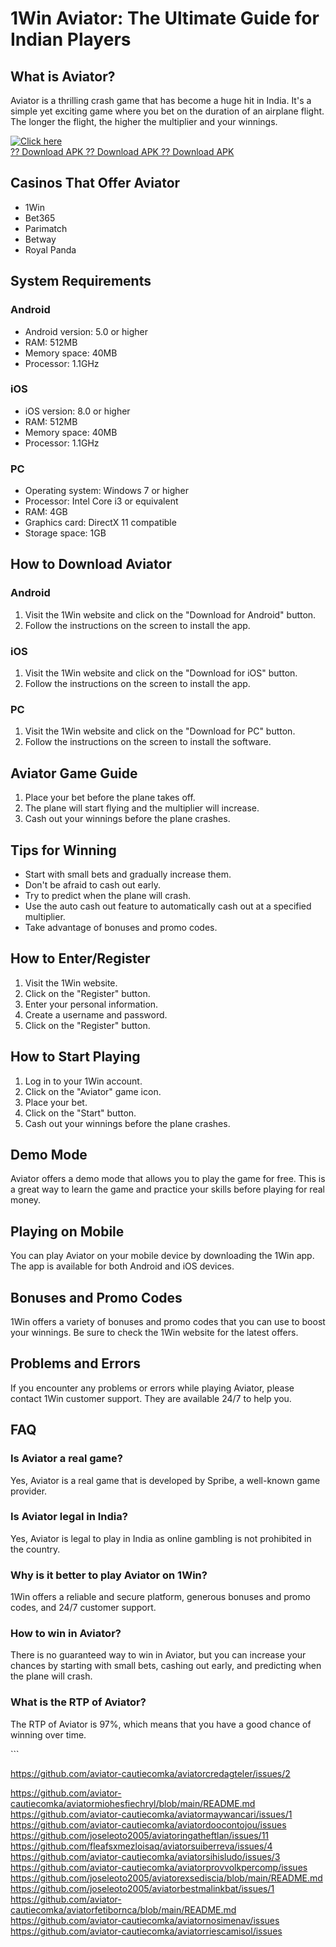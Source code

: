 # 1Win Aviator: The Ultimate Guide for Indian Players

## What is Aviator?

Aviator is a thrilling crash game that has become a huge hit in India.
It\'s a simple yet exciting game where you bet on the duration of an
airplane flight. The longer the flight, the higher the multiplier and
your winnings.

[![Click
here](https://readscoops.com/wp-content/uploads/2023/03/Readscoop-aviator-1-1.jpg)](https://traff.sbs/deff)\
[?? Download APK ?? Download APK ?? Download
APK](https://traff.sbs/deff)

## Casinos That Offer Aviator

-   1Win
-   Bet365
-   Parimatch
-   Betway
-   Royal Panda

## System Requirements

### Android

-   Android version: 5.0 or higher
-   RAM: 512MB
-   Memory space: 40MB
-   Processor: 1.1GHz

### iOS

-   iOS version: 8.0 or higher
-   RAM: 512MB
-   Memory space: 40MB
-   Processor: 1.1GHz

### PC

-   Operating system: Windows 7 or higher
-   Processor: Intel Core i3 or equivalent
-   RAM: 4GB
-   Graphics card: DirectX 11 compatible
-   Storage space: 1GB

## How to Download Aviator

### Android

1.  Visit the 1Win website and click on the "Download for Android"
    button.
2.  Follow the instructions on the screen to install the app.

### iOS

1.  Visit the 1Win website and click on the "Download for iOS"
    button.
2.  Follow the instructions on the screen to install the app.

### PC

1.  Visit the 1Win website and click on the "Download for PC"
    button.
2.  Follow the instructions on the screen to install the software.

## Aviator Game Guide

1.  Place your bet before the plane takes off.
2.  The plane will start flying and the multiplier will increase.
3.  Cash out your winnings before the plane crashes.

## Tips for Winning

-   Start with small bets and gradually increase them.
-   Don\'t be afraid to cash out early.
-   Try to predict when the plane will crash.
-   Use the auto cash out feature to automatically cash out at a
    specified multiplier.
-   Take advantage of bonuses and promo codes.

## How to Enter/Register

1.  Visit the 1Win website.
2.  Click on the "Register" button.
3.  Enter your personal information.
4.  Create a username and password.
5.  Click on the "Register" button.

## How to Start Playing

1.  Log in to your 1Win account.
2.  Click on the "Aviator" game icon.
3.  Place your bet.
4.  Click on the "Start" button.
5.  Cash out your winnings before the plane crashes.

## Demo Mode

Aviator offers a demo mode that allows you to play the game for free.
This is a great way to learn the game and practice your skills before
playing for real money.

## Playing on Mobile

You can play Aviator on your mobile device by downloading the 1Win app.
The app is available for both Android and iOS devices.

## Bonuses and Promo Codes

1Win offers a variety of bonuses and promo codes that you can use to
boost your winnings. Be sure to check the 1Win website for the latest
offers.

## Problems and Errors

If you encounter any problems or errors while playing Aviator, please
contact 1Win customer support. They are available 24/7 to help you.

## FAQ

### Is Aviator a real game?

Yes, Aviator is a real game that is developed by Spribe, a well-known
game provider.

### Is Aviator legal in India?

Yes, Aviator is legal to play in India as online gambling is not
prohibited in the country.

### Why is it better to play Aviator on 1Win?

1Win offers a reliable and secure platform, generous bonuses and promo
codes, and 24/7 customer support.

### How to win in Aviator?

There is no guaranteed way to win in Aviator, but you can increase your
chances by starting with small bets, cashing out early, and predicting
when the plane will crash.

### What is the RTP of Aviator?

The RTP of Aviator is 97%, which means that you have a good chance of
winning over time.

\`\`\`


https://github.com/aviator-cautiecomka/aviatorcredagteler/issues/2

https://github.com/aviator-cautiecomka/aviatormiohesfiechryl/blob/main/README.md
https://github.com/aviator-cautiecomka/aviatormaywancari/issues/1
https://github.com/aviator-cautiecomka/aviatordoocontojou/issues
https://github.com/joseleoto2005/aviatoringatheftlan/issues/11
https://github.com/fleafsxmezloisaq/aviatorsuiberreva/issues/4
https://github.com/aviator-cautiecomka/aviatorsihisludo/issues/3
https://github.com/aviator-cautiecomka/aviatorprovvolkpercomp/issues
https://github.com/joseleoto2005/aviatorexsediscia/blob/main/README.md
https://github.com/joseleoto2005/aviatorbestmalinkbat/issues/1
https://github.com/aviator-cautiecomka/aviatorfetibornca/blob/main/README.md
https://github.com/aviator-cautiecomka/aviatornosimenav/issues
https://github.com/aviator-cautiecomka/aviatorriescamisol/issues
